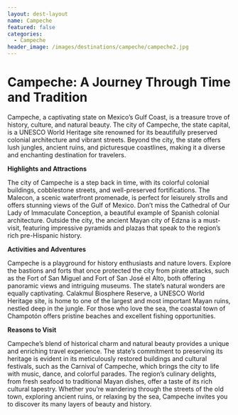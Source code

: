 ```yaml
---
layout: dest-layout
name: Campeche
featured: false
categories:
  - Campeche
header_image: /images/destinations/campeche/campeche2.jpg
---
```

# **Campeche: A Journey Through Time and Tradition**

Campeche, a captivating state on Mexico’s Gulf Coast, is a treasure trove of history, culture, and natural beauty. The city of Campeche, the state capital, is a UNESCO World Heritage site renowned for its beautifully preserved colonial architecture and vibrant streets. Beyond the city, the state offers lush jungles, ancient ruins, and picturesque coastlines, making it a diverse and enchanting destination for travelers.

**Highlights and Attractions**

The city of Campeche is a step back in time, with its colorful colonial buildings, cobblestone streets, and well-preserved fortifications. The Malecon, a scenic waterfront promenade, is perfect for leisurely strolls and offers stunning views of the Gulf of Mexico. Don’t miss the Cathedral of Our Lady of Immaculate Conception, a beautiful example of Spanish colonial architecture. Outside the city, the ancient Mayan city of Edzna is a must-visit, featuring impressive pyramids and plazas that speak to the region’s rich pre-Hispanic history.

**Activities and Adventures**

Campeche is a playground for history enthusiasts and nature lovers. Explore the bastions and forts that once protected the city from pirate attacks, such as the Fort of San Miguel and Fort of San José el Alto, both offering panoramic views and intriguing museums. The state’s natural wonders are equally captivating. Calakmul Biosphere Reserve, a UNESCO World Heritage site, is home to one of the largest and most important Mayan ruins, nestled deep in the jungle. For those who love the sea, the coastal town of Champotón offers pristine beaches and excellent fishing opportunities.

**Reasons to Visit**

Campeche’s blend of historical charm and natural beauty provides a unique and enriching travel experience. The state’s commitment to preserving its heritage is evident in its meticulously restored buildings and cultural festivals, such as the Carnival of Campeche, which brings the city to life with music, dance, and colorful parades. The region’s culinary delights, from fresh seafood to traditional Mayan dishes, offer a taste of its rich cultural tapestry. Whether you’re wandering through the streets of the old town, exploring ancient ruins, or relaxing by the sea, Campeche invites you to discover its many layers of beauty and history.


